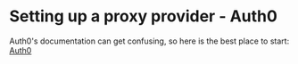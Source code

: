 # Setting up a proxy provider - Auth0

Auth0's documentation can get confusing, so here is the best place to start: [Auth0](https://auth0.com/docs/connections)

